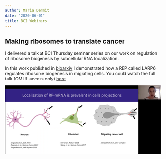 ```yaml
---
author: Maria Dermit
date: "2020-06-04"
title: BCI Webinars 
---
```


##  Making ribosomes to translate cancer

I delivered a talk at BCI Thursday seminar series on our work on regulation of ribosome biogenesis by subcellular RNA localization.

In this work published in [bioarxiv]() I demonstrated how a RBP called LARP6  regulates  ribosome biogenesis in migrating cells. You could watch the full talk (QMUL access only) [here](https://bcinet.qmcr.qmul.ac.uk/thursday-seminar-series-webinar-archive/)

![image](https://raw.githubusercontent.com/demar01/blog/master/static/img/BCItalk.png)
